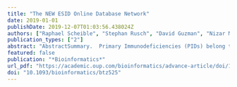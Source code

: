 ```yaml
---
title: "The NEW ESID Online Database Network"
date: 2019-01-01
publishDate: 2019-12-07T01:03:56.438024Z
authors: ["Raphael Scheible", "Stephan Rusch", "David Guzman", "Nizar Mahlaoui", "Stephan Ehl", "Gerhard Kindle"]
publication_types: ["2"]
abstract: "AbstractSummary.  Primary Immunodeficiencies (PIDs) belong to the group of rare diseases. The European Society for Immunodeficiencies (ESID) operates an interna"
featured: false
publication: "*Bioinformatics*"
url_pdf: "https://academic.oup.com/bioinformatics/advance-article/doi/10.1093/bioinformatics/btz525/5526873"
doi: "10.1093/bioinformatics/btz525"
---
```


